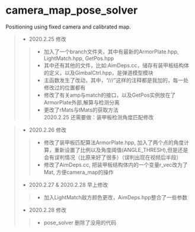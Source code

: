 # camera_map_pose_solver
Positioning using fixed camera and calibrated map. 
> * 2020.2.25 修改  
>> * 加入了一个branch文件夹，其中有最新的ArmorPlate.hpp, LightMatch.hpp, GetPos.hpp  
>> * 其中还有其他的文件，比如:AimDeps.cc，储存有装甲板结构体的定义，以及GimbalCtrl.hpp，是弹道模型模块  
>> * 主函数发生了改动，其中，“///”这样的注释都是我加的，每一处修改过的位置都有  
>> * 修改了有关amp与match的接口，以及GetPos实例放在了ArmorPlate外部,解算与检测分离  
>> * 更改了rMats与tMats的获取方法  
>> 2020.2.25 还需要做：装甲板检测角度匹配修改  

> * 2020.2.26 修改
>> * 修改了装甲板匹配算法ArmorPlate.hpp, 加入了两个点的角度计算，重新设置了比例以及角度阈值(ANGLE_THRESH),但是还是会有误判情况（比原来好了很多）（误判出现在视频后半段）
>> * 修改了AimDeps.cc, 把装甲板结构体内的一个变量r_vec改为了Mat, 方便camera_map的操作
> * 2020.2.27 & 2020.2.28 早上修改
>> * 加入LightMatch敌方颜色更改，AimDeps.hpp整合了一些参数
> * 2020.2.28 修改
>> * pose_solver 删除了没用的代码
